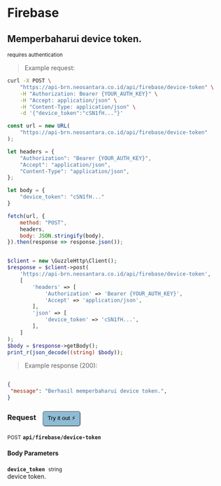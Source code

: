 # Firebase


## Memperbaharui device token.

<small class="badge badge-darkred">requires authentication</small>



> Example request:

```bash
curl -X POST \
    "https://api-brn.neosantara.co.id/api/firebase/device-token" \
    -H "Authorization: Bearer {YOUR_AUTH_KEY}" \
    -H "Accept: application/json" \
    -H "Content-Type: application/json" \
    -d '{"device_token":"cSN1fH..."}'

```

```javascript
const url = new URL(
    "https://api-brn.neosantara.co.id/api/firebase/device-token"
);

let headers = {
    "Authorization": "Bearer {YOUR_AUTH_KEY}",
    "Accept": "application/json",
    "Content-Type": "application/json",
};

let body = {
    "device_token": "cSN1fH..."
}

fetch(url, {
    method: "POST",
    headers,
    body: JSON.stringify(body),
}).then(response => response.json());
```

```php

$client = new \GuzzleHttp\Client();
$response = $client->post(
    'https://api-brn.neosantara.co.id/api/firebase/device-token',
    [
        'headers' => [
            'Authorization' => 'Bearer {YOUR_AUTH_KEY}',
            'Accept' => 'application/json',
        ],
        'json' => [
            'device_token' => 'cSN1fH...',
        ],
    ]
);
$body = $response->getBody();
print_r(json_decode((string) $body));
```


> Example response (200):

```json

{
 "message": "Berhasil memperbaharui device token.",
}
```
<div id="execution-results-POSTapi-firebase-device-token" hidden>
    <blockquote>Received response<span id="execution-response-status-POSTapi-firebase-device-token"></span>:</blockquote>
    <pre class="json"><code id="execution-response-content-POSTapi-firebase-device-token"></code></pre>
</div>
<div id="execution-error-POSTapi-firebase-device-token" hidden>
    <blockquote>Request failed with error:</blockquote>
    <pre><code id="execution-error-message-POSTapi-firebase-device-token"></code></pre>
</div>
<form id="form-POSTapi-firebase-device-token" data-method="POST" data-path="api/firebase/device-token" data-authed="1" data-hasfiles="0" data-headers='{"Authorization":"Bearer {YOUR_AUTH_KEY}","Accept":"application\/json","Content-Type":"application\/json"}' onsubmit="event.preventDefault(); executeTryOut('POSTapi-firebase-device-token', this);">
<h3>
    Request&nbsp;&nbsp;&nbsp;
        <button type="button" style="background-color: #8fbcd4; padding: 5px 10px; border-radius: 5px; border-width: thin;" id="btn-tryout-POSTapi-firebase-device-token" onclick="tryItOut('POSTapi-firebase-device-token');">Try it out ⚡</button>
    <button type="button" style="background-color: #c97a7e; padding: 5px 10px; border-radius: 5px; border-width: thin;" id="btn-canceltryout-POSTapi-firebase-device-token" onclick="cancelTryOut('POSTapi-firebase-device-token');" hidden>Cancel</button>&nbsp;&nbsp;
    <button type="submit" style="background-color: #6ac174; padding: 5px 10px; border-radius: 5px; border-width: thin;" id="btn-executetryout-POSTapi-firebase-device-token" hidden>Send Request 💥</button>
    </h3>
<p>
<small class="badge badge-black">POST</small>
 <b><code>api/firebase/device-token</code></b>
</p>
<p>
<label id="auth-POSTapi-firebase-device-token" hidden>Authorization header: <b><code>Bearer </code></b><input type="text" name="Authorization" data-prefix="Bearer " data-endpoint="POSTapi-firebase-device-token" data-component="header"></label>
</p>
<h4 class="fancy-heading-panel"><b>Body Parameters</b></h4>
<p>
<b><code>device_token</code></b>&nbsp;&nbsp;<small>string</small>  &nbsp;
<input type="text" name="device_token" data-endpoint="POSTapi-firebase-device-token" data-component="body" required  hidden>
<br>
device token.
</p>

</form>



